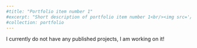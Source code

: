 ```yaml
---
#title: "Portfolio item number 1"
#excerpt: "Short description of portfolio item number 1<br/><img src='/images/500x300.png'>"
#collection: portfolio
---
```


I currently do not have any published projects, I am working on it!
